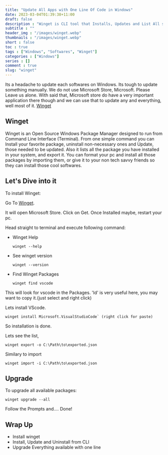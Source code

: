 ```yaml
---
title: "Update All Apps with One Line Of Code in Windows"
date: 2023-03-04T01:39:38+11:00
draft: false
description : "Winget is CLI tool that Installs, Updates and List All softwares on your windows machine, similar to apt-get, brew, pacman, nix, etc"
subtitle : ""
header_img : "/images/winget.webp"
thumbnails : "/images/winget.webp"
short : false
toc : true
tags : ["Windows", "Softwares", "Winget"]
categories : ["Windows"]
series : []
comment : true
slug: "winget"
---
```

 

Its a headache to update each softwares on Windows. Its tough to update something manually.
We do not use Microsoft Store, Microsoft. Please Leave us alone. With said that, Microsoft
store do have a very important application there though and we can use that to update any
and everything, well most of it.
[Winget](https://apps.microsoft.com/store/detail/app-installer/9NBLGGH4NNS1)

## Winget

Winget is an Open Source Windows Package Manager designed to run from Command Line Interface (Terminal). From one simple command you can Install your favorite package, uninstall non-necessary ones and Update, those needed to be updated. Also it lists all the package you have installed in your system, and export it. You can format your pc and install all those packages by importing them, or give it to your non tech savvy friends so they can install those cool softwares.

## Let's Dive into it

To install Winget:

Go To [Winget](https://apps.microsoft.com/store/detail/app-installer/9NBLGGH4NNS1).

It will open Microsoft Store. Click on Get.
Once Installed maybe, restart your pc.

Head straight to terminal and execute following command:

- Winget Help

    `winget --help`

- See winget version

    `winget --version`

- Find Winget Packages

    `winget find vscode`

This will look for vscode in the Packages.
'Id' is very useful here, you may want to copy it.(just select and right click)

Lets install VScode.

    winget install Microsoft.VisualStudioCode` (right click for paste)

So installation is done. 

Lets see the list,

    winget export -o C:\Path\to\exported.json

Similary to import

    winget import -i C:\Path\to\exported.json

## Upgrade

To upgrade all available packages:

    winget upgrade --all

Follow the Prompts and....
Done!

## Wrap Up

- Install winget
- Install, Update and Uninstall from CLI
- Upgrade Everything available with one line